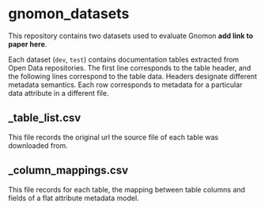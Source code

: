 # gnomon_datasets
This repository contains two datasets used to evaluate Gnomon **add link to paper here**.

Each dataset (`dev`, `test`) contains documentation tables extracted from Open Data repositories. 
The first line corresponds to the table header, and the following lines correspond to the table data. 
Headers designate different metadata semantics. 
Each row corresponds to metadata for a particular data attribute in a different file. 

## <dataset>_table_list.csv

This file records the original url the source file of each table was downloaded from.

## <dataset>_column_mappings.csv

This file records for each table, the mapping between table columns and fields of a flat attribute metadata model.
